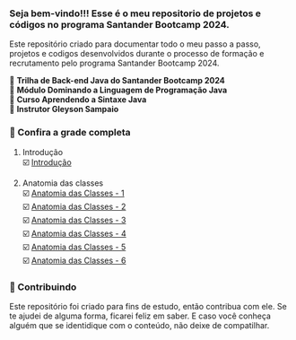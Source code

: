 
###  Seja bem-vindo!!! Esse é o meu repositorio de projetos e códigos no programa Santander Bootcamp 2024.
Este repositório criado para documentar todo o meu passo a passo, projetos e codigos desenvolvidos durante o processo de formação e recrutamento pelo programa Santander Bootcamp 2024. 

📌  <strong>Trilha de Back-end Java do Santander Bootcamp 2024</strong>  
📌  <strong>Módulo Dominando a Linguagem de Programação Java</strong>  
📌  <strong>Curso Aprendendo a Sintaxe Java</strong>  
📌  <strong>Instrutor Gleyson Sampaio</strong>  


### 🚦 Confira a grade completa

1. Introdução  
☑️ [Introdução]()  

1. Anatomia das classes  
☑️ [Anatomia das Classes - 1]()  
☑️ [Anatomia das Classes - 2]()  
☑️ [Anatomia das Classes - 3]()  
☑️ [Anatomia das Classes - 4]()  
☑️ [Anatomia das Classes - 5]()  
☑️ [Anatomia das Classes - 6]()  


### 🤝 Contribuindo
Este repositório foi criado para fins de estudo, então contribua com ele. Se te ajudei de alguma forma, ficarei feliz em
saber. E caso você conheça alguém que se identidique com o conteúdo, não deixe de compatilhar.




